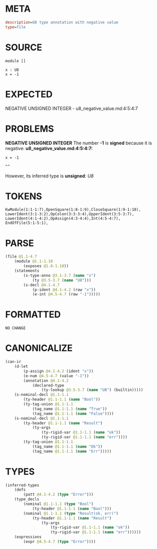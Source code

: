 # META
~~~ini
description=U8 type annotation with negative value
type=file
~~~
# SOURCE
~~~roc
module []

x : U8
x = -1
~~~
# EXPECTED
NEGATIVE UNSIGNED INTEGER - u8_negative_value.md:4:5:4:7
# PROBLEMS
**NEGATIVE UNSIGNED INTEGER**
The number **-1** is **signed** because it is negative:
**u8_negative_value.md:4:5:4:7:**
```roc
x = -1
```
    ^^

However, its inferred type is **unsigned**:
    _U8_

# TOKENS
~~~zig
KwModule(1:1-1:7),OpenSquare(1:8-1:9),CloseSquare(1:9-1:10),
LowerIdent(3:1-3:2),OpColon(3:3-3:4),UpperIdent(3:5-3:7),
LowerIdent(4:1-4:2),OpAssign(4:3-4:4),Int(4:5-4:7),
EndOfFile(5:1-5:1),
~~~
# PARSE
~~~clojure
(file @1.1-4.7
	(module @1.1-1.10
		(exposes @1.8-1.10))
	(statements
		(s-type-anno @3.1-3.7 (name "x")
			(ty @3.5-3.7 (name "U8")))
		(s-decl @4.1-4.7
			(p-ident @4.1-4.2 (raw "x"))
			(e-int @4.5-4.7 (raw "-1")))))
~~~
# FORMATTED
~~~roc
NO CHANGE
~~~
# CANONICALIZE
~~~clojure
(can-ir
	(d-let
		(p-assign @4.1-4.2 (ident "x"))
		(e-num @4.5-4.7 (value "-1"))
		(annotation @4.1-4.2
			(declared-type
				(ty-lookup @3.5-3.7 (name "U8") (builtin)))))
	(s-nominal-decl @1.1-1.1
		(ty-header @1.1-1.1 (name "Bool"))
		(ty-tag-union @1.1-1.1
			(tag_name @1.1-1.1 (name "True"))
			(tag_name @1.1-1.1 (name "False"))))
	(s-nominal-decl @1.1-1.1
		(ty-header @1.1-1.1 (name "Result")
			(ty-args
				(ty-rigid-var @1.1-1.1 (name "ok"))
				(ty-rigid-var @1.1-1.1 (name "err"))))
		(ty-tag-union @1.1-1.1
			(tag_name @1.1-1.1 (name "Ok"))
			(tag_name @1.1-1.1 (name "Err")))))
~~~
# TYPES
~~~clojure
(inferred-types
	(defs
		(patt @4.1-4.2 (type "Error")))
	(type_decls
		(nominal @1.1-1.1 (type "Bool")
			(ty-header @1.1-1.1 (name "Bool")))
		(nominal @1.1-1.1 (type "Result(ok, err)")
			(ty-header @1.1-1.1 (name "Result")
				(ty-args
					(ty-rigid-var @1.1-1.1 (name "ok"))
					(ty-rigid-var @1.1-1.1 (name "err"))))))
	(expressions
		(expr @4.5-4.7 (type "Error"))))
~~~
